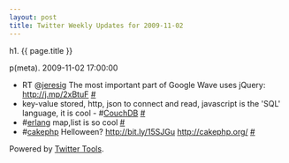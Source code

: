 ```yaml
---
layout: post
title: Twitter Weekly Updates for 2009-11-02
---
```


h1. {{ page.title }} 

p(meta). 2009-11-02 17:00:00

<ul class="aktt_tweet_digest">
	<li>RT @<a href="http://twitter.com/jeresig">jeresig</a>  
The most important part of Google Wave uses jQuery: <a href="http://j.mp/2xBtuF" rel="nofollow">http://j.mp/2xBtuF</a> <a href="http://twitter.com/Joshua_C/statuses/5310065557">#</a></li>
	<li>key-value stored, http, json to connect and read, javascript is the &#39;SQL&#39; language, it is cool - #<a href="http://search.twitter.com/search?q=%23CouchDB">CouchDB</a> <a href="http://twitter.com/Joshua_C/statuses/5287867410">#</a></li>
	<li>#<a href="http://search.twitter.com/search?q=%23erlang">erlang</a> map,list is so cool <a href="http://twitter.com/Joshua_C/statuses/5229964092">#</a></li>
	<li>#<a href="http://search.twitter.com/search?q=%23cakephp">cakephp</a> Helloween? <a href="http://bit.ly/15SJGu" rel="nofollow">http://bit.ly/15SJGu</a> <a href="http://cakephp.org/" rel="nofollow">http://cakephp.org/</a> <a href="http://twitter.com/Joshua_C/statuses/5228405202">#</a></li>
</ul>
<p class="aktt_credit">Powered by <a href="http://alexking.org/projects/wordpress">Twitter Tools</a>.</p>